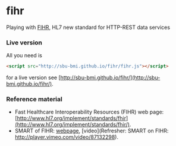 # fihr
Playing with <a href="http://www.hl7.org/implement/standards/fhir/" target=_blank>FIHR</a>, HL7 new standard for HTTP-REST data services

### Live version

All you need is 

````html
<script src="http://sbu-bmi.github.io/fihr/fihr.js"></script>
````
for a live version see [http://sbu-bmi.github.io/fihr/](http://sbu-bmi.github.io/fihr/).

### Reference material
* Fast Healthcare Interoperability Resources (FIHR) web page: [http://www.hl7.org/implement/standards/fhir](http://www.hl7.org/implement/standards/fhir/).
* SMART of FIHR: [webpage](http://smartplatforms.org/smart-on-fhir/), [video](Refresher: SMART on FIHR: http://player.vimeo.com/video/87132298).